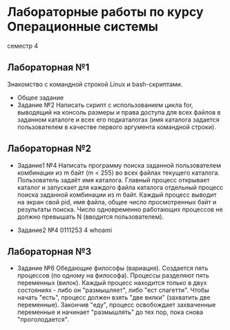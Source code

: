 # Лабораторные работы по курсу Операционные системы
 семестр 4
 
 ## Лабораторная №1
 Знакомство с командной строкой Linux и bash-скриптами.
 + Общее задание
 + Задание №2
 Написать скрипт с использованием цикла for, выводящий на консоль размеры и права доступа для всех файлов
 в заданном каталоге и всех его подкаталогах 
 (имя каталога задается пользователем в качестве первого аргумента командной строки).
 
 ## Лабораторная №2
 + Задание1 №4
 Написать программу поиска заданной пользователем комбинации из m байт (m < 255) во всех файлах текущего каталога. 
 Пользователь задаёт имя каталога. Главный процесс открывает каталог и запускает для каждого файла каталога отдельный 
 процесс поиска заданной комбинации из m байт. Каждый процесс выводит на экран свой pid, имя файла, общее число просмотренных
 байт и результаты поиска. Число одновременно работающих процессов не должно превышать N (вводится пользователем).
 
 + Задание2 №4
 0111253 4 whoami
 ## Лабораторная №3
 + Задание №6
 Обедающие философы (вариация). Создается пять процессов (по одному на философа). Процессы разделяют пять переменных (вилок). 
 Каждый процесс находится только в двух состояниях - либо он "размышляет", либо "ест спагетти". Чтобы начать "есть", процесс должен 
 взять "две вилки" (захватить две переменные). Закончив "еду", процесс освобождает захваченные переменные и начинает "размышлять" до тех пор, 
 пока снова "проголодается".
